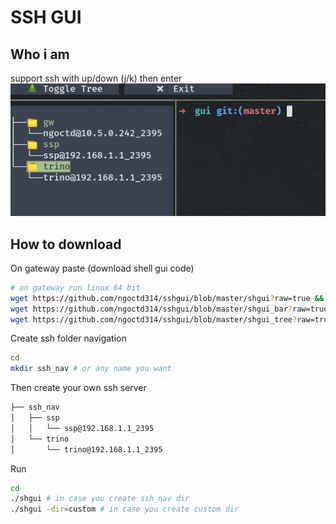 # SSH GUI

## Who i am

support ssh with up/down (j/k) then enter
![sshgui demo](./result.png)

## How to download

On gateway paste (download shell gui code)

```bash
# on gateway run linux 64 bit
wget https://github.com/ngoctd314/sshgui/blob/master/shgui?raw=true && mv shgui\?raw\=true shgui && chmod +x shgui
wget https://github.com/ngoctd314/sshgui/blob/master/shgui_bar?raw=true && mv shgui_bar\?raw\=true shgui_bar && chmod +x shgui_bar
wget https://github.com/ngoctd314/sshgui/blob/master/shgui_tree?raw=true && mv shgui_tree\?raw\=true shgui_tree && chmod +x shgui_tree
```


Create ssh folder navigation
```bash
cd
mkdir ssh_nav # or any name you want
```

Then create your own ssh server
```txt
├── ssh_nav
│   ├── ssp
│   │   └── ssp@192.168.1.1_2395
│   └── trino
│       └── trino@192.168.1.1_2395
```

Run
```bash
cd
./shgui # in case you create ssh_nav dir
./shgui -dir=custom # in case you create custom dir
```